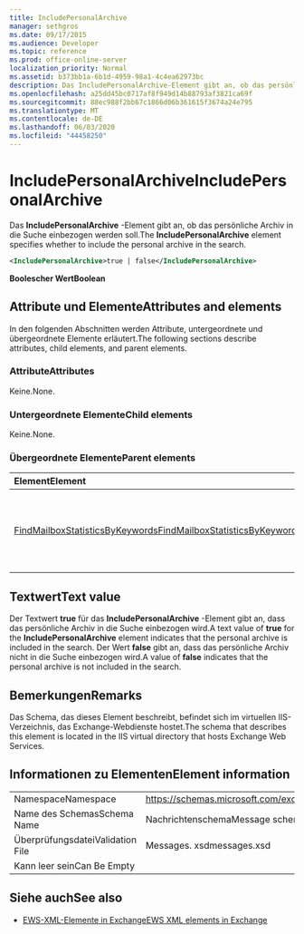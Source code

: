 ```yaml
---
title: IncludePersonalArchive
manager: sethgros
ms.date: 09/17/2015
ms.audience: Developer
ms.topic: reference
ms.prod: office-online-server
localization_priority: Normal
ms.assetid: b373bb1a-6b1d-4959-98a1-4c4ea62973bc
description: Das IncludePersonalArchive-Element gibt an, ob das persönliche Archiv in die Suche einbezogen werden soll.
ms.openlocfilehash: a25dd45bc0717af8f949d14b88793af3821ca69f
ms.sourcegitcommit: 88ec988f2bb67c1866d06b361615f3674a24e795
ms.translationtype: MT
ms.contentlocale: de-DE
ms.lasthandoff: 06/03/2020
ms.locfileid: "44458250"
---
```

# <a name="includepersonalarchive"></a><span data-ttu-id="63a06-103">IncludePersonalArchive</span><span class="sxs-lookup"><span data-stu-id="63a06-103">IncludePersonalArchive</span></span>

<span data-ttu-id="63a06-104">Das **IncludePersonalArchive** -Element gibt an, ob das persönliche Archiv in die Suche einbezogen werden soll.</span><span class="sxs-lookup"><span data-stu-id="63a06-104">The **IncludePersonalArchive** element specifies whether to include the personal archive in the search.</span></span> 
  
```XML
<IncludePersonalArchive>true | false</IncludePersonalArchive>
```

 <span data-ttu-id="63a06-105">**Boolescher Wert**</span><span class="sxs-lookup"><span data-stu-id="63a06-105">**Boolean**</span></span>
## <a name="attributes-and-elements"></a><span data-ttu-id="63a06-106">Attribute und Elemente</span><span class="sxs-lookup"><span data-stu-id="63a06-106">Attributes and elements</span></span>

<span data-ttu-id="63a06-107">In den folgenden Abschnitten werden Attribute, untergeordnete und übergeordnete Elemente erläutert.</span><span class="sxs-lookup"><span data-stu-id="63a06-107">The following sections describe attributes, child elements, and parent elements.</span></span>
  
### <a name="attributes"></a><span data-ttu-id="63a06-108">Attribute</span><span class="sxs-lookup"><span data-stu-id="63a06-108">Attributes</span></span>

<span data-ttu-id="63a06-109">Keine.</span><span class="sxs-lookup"><span data-stu-id="63a06-109">None.</span></span>
  
### <a name="child-elements"></a><span data-ttu-id="63a06-110">Untergeordnete Elemente</span><span class="sxs-lookup"><span data-stu-id="63a06-110">Child elements</span></span>

<span data-ttu-id="63a06-111">Keine.</span><span class="sxs-lookup"><span data-stu-id="63a06-111">None.</span></span>
  
### <a name="parent-elements"></a><span data-ttu-id="63a06-112">Übergeordnete Elemente</span><span class="sxs-lookup"><span data-stu-id="63a06-112">Parent elements</span></span>

|<span data-ttu-id="63a06-113">**Element**</span><span class="sxs-lookup"><span data-stu-id="63a06-113">**Element**</span></span>|<span data-ttu-id="63a06-114">**Beschreibung**</span><span class="sxs-lookup"><span data-stu-id="63a06-114">**Description**</span></span>|
|:-----|:-----|
|[<span data-ttu-id="63a06-115">FindMailboxStatisticsByKeywords</span><span class="sxs-lookup"><span data-stu-id="63a06-115">FindMailboxStatisticsByKeywords</span></span>](findmailboxstatisticsbykeywords.md) <br/> |<span data-ttu-id="63a06-116">Gibt eine Anforderung an, nach Postfachstatistiken nach Stichwort zu suchen.</span><span class="sxs-lookup"><span data-stu-id="63a06-116">Specifies a request to search for mailbox statistics by keyword.</span></span>  <br/> |
   
## <a name="text-value"></a><span data-ttu-id="63a06-117">Textwert</span><span class="sxs-lookup"><span data-stu-id="63a06-117">Text value</span></span>

<span data-ttu-id="63a06-118">Der Textwert **true** für das **IncludePersonalArchive** -Element gibt an, dass das persönliche Archiv in die Suche einbezogen wird.</span><span class="sxs-lookup"><span data-stu-id="63a06-118">A text value of **true** for the **IncludePersonalArchive** element indicates that the personal archive is included in the search.</span></span> <span data-ttu-id="63a06-119">Der Wert **false** gibt an, dass das persönliche Archiv nicht in die Suche einbezogen wird.</span><span class="sxs-lookup"><span data-stu-id="63a06-119">A value of **false** indicates that the personal archive is not included in the search.</span></span> 
  
## <a name="remarks"></a><span data-ttu-id="63a06-120">Bemerkungen</span><span class="sxs-lookup"><span data-stu-id="63a06-120">Remarks</span></span>

<span data-ttu-id="63a06-121">Das Schema, das dieses Element beschreibt, befindet sich im virtuellen IIS-Verzeichnis, das Exchange-Webdienste hostet.</span><span class="sxs-lookup"><span data-stu-id="63a06-121">The schema that describes this element is located in the IIS virtual directory that hosts Exchange Web Services.</span></span>
  
## <a name="element-information"></a><span data-ttu-id="63a06-122">Informationen zu Elementen</span><span class="sxs-lookup"><span data-stu-id="63a06-122">Element information</span></span>

|||
|:-----|:-----|
|<span data-ttu-id="63a06-123">Namespace</span><span class="sxs-lookup"><span data-stu-id="63a06-123">Namespace</span></span>  <br/> |https://schemas.microsoft.com/exchange/services/2006/messages  <br/> |
|<span data-ttu-id="63a06-124">Name des Schemas</span><span class="sxs-lookup"><span data-stu-id="63a06-124">Schema Name</span></span>  <br/> |<span data-ttu-id="63a06-125">Nachrichtenschema</span><span class="sxs-lookup"><span data-stu-id="63a06-125">Message schema</span></span>  <br/> |
|<span data-ttu-id="63a06-126">Überprüfungsdatei</span><span class="sxs-lookup"><span data-stu-id="63a06-126">Validation File</span></span>  <br/> |<span data-ttu-id="63a06-127">Messages. xsd</span><span class="sxs-lookup"><span data-stu-id="63a06-127">messages.xsd</span></span>  <br/> |
|<span data-ttu-id="63a06-128">Kann leer sein</span><span class="sxs-lookup"><span data-stu-id="63a06-128">Can Be Empty</span></span>  <br/> ||
   
## <a name="see-also"></a><span data-ttu-id="63a06-129">Siehe auch</span><span class="sxs-lookup"><span data-stu-id="63a06-129">See also</span></span>



- [<span data-ttu-id="63a06-130">EWS-XML-Elemente in Exchange</span><span class="sxs-lookup"><span data-stu-id="63a06-130">EWS XML elements in Exchange</span></span>](ews-xml-elements-in-exchange.md)

